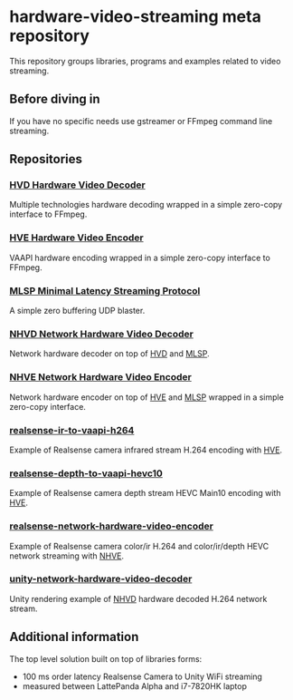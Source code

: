 # hardware-video-streaming meta repository

This repository groups libraries, programs and examples related to video streaming.

## Before diving in

If you have no specific needs use gstreamer or FFmpeg command line streaming.

## Repositories
 
### [HVD Hardware Video Decoder](https://github.com/bmegli/hardware-video-decoder)

Multiple technologies hardware decoding wrapped in a simple zero-copy interface to FFmpeg.

### [HVE Hardware Video Encoder](https://github.com/bmegli/hardware-video-encoder)

VAAPI hardware encoding wrapped in a simple zero-copy interface to FFmpeg.

### [MLSP Minimal Latency Streaming Protocol](https://github.com/bmegli/minimal-latency-streaming-protocol)

A simple zero buffering UDP blaster.

### [NHVD Network Hardware Video Decoder](https://github.com/bmegli/network-hardware-video-decoder)

Network hardware decoder on top of [HVD](https://github.com/bmegli/hardware-video-decoder) and [MLSP](https://github.com/bmegli/minimal-latency-streaming-protocol).

### [NHVE Network Hardware Video Encoder](https://github.com/bmegli/network-hardware-video-encoder)

Network hardware encoder on top of [HVE](https://github.com/bmegli/hardware-video-encoder) and [MLSP](https://github.com/bmegli/minimal-latency-streaming-protocol) wrapped in a simple zero-copy interface.

### [realsense-ir-to-vaapi-h264](https://github.com/bmegli/realsense-ir-to-vaapi-h264)

Example of Realsense camera infrared stream H.264 encoding with [HVE](https://github.com/bmegli/hardware-video-encoder).

### [realsense-depth-to-vaapi-hevc10](https://github.com/bmegli/realsense-depth-to-vaapi-hevc10)

Example of Realsense camera depth stream HEVC Main10 encoding with [HVE](https://github.com/bmegli/hardware-video-encoder).

### [realsense-network-hardware-video-encoder](https://github.com/bmegli/realsense-network-hardware-video-encoder)

Example of Realsense camera color/ir H.264 and color/ir/depth HEVC network streaming with [NHVE](https://github.com/bmegli/network-hardware-video-encoder).

### [unity-network-hardware-video-decoder](https://github.com/bmegli/unity-network-hardware-video-decoder)

Unity rendering example of [NHVD](https://github.com/bmegli/network-hardware-video-decoder) hardware decoded H.264 network stream.

## Additional information

The top level solution built on top of libraries forms:
- 100 ms order latency Realsense Camera to Unity WiFi streaming
- measured between LattePanda Alpha and i7-7820HK laptop
